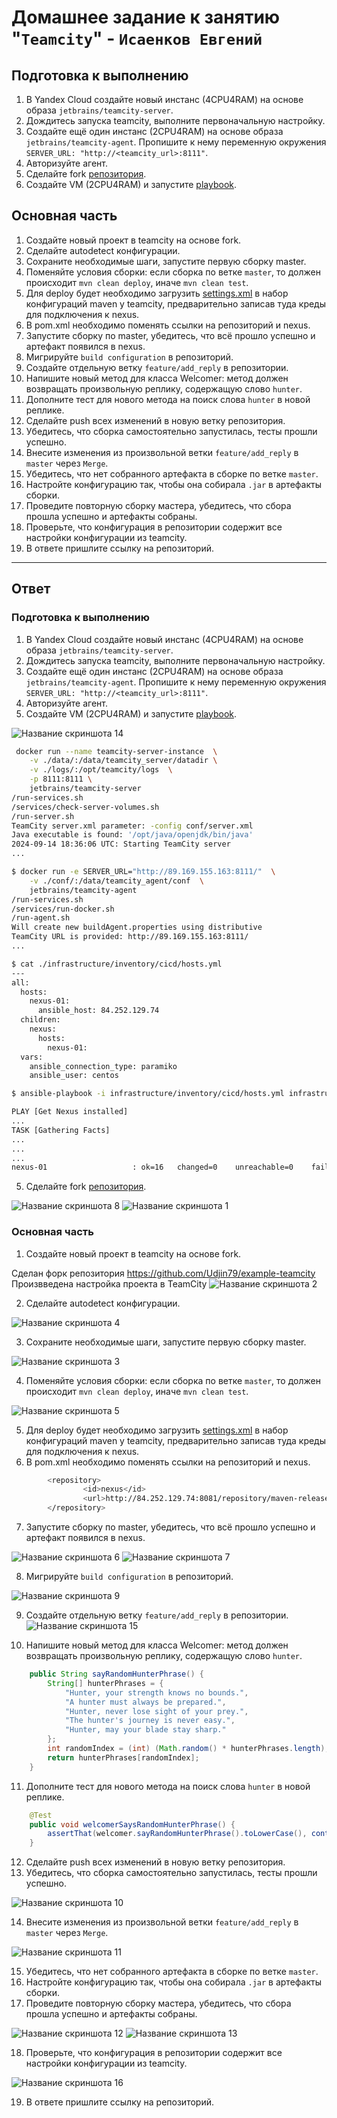 # Домашнее задание к занятию "`Teamcity`" - `Исаенков Евгений`

## Подготовка к выполнению

1. В Yandex Cloud создайте новый инстанс (4CPU4RAM) на основе образа `jetbrains/teamcity-server`.
2. Дождитесь запуска teamcity, выполните первоначальную настройку.
3. Создайте ещё один инстанс (2CPU4RAM) на основе образа `jetbrains/teamcity-agent`. Пропишите к нему переменную окружения `SERVER_URL: "http://<teamcity_url>:8111"`.
4. Авторизуйте агент.
5. Сделайте fork [репозитория](https://github.com/aragastmatb/example-teamcity).
6. Создайте VM (2CPU4RAM) и запустите [playbook](./infrastructure).

## Основная часть

1. Создайте новый проект в teamcity на основе fork.
2. Сделайте autodetect конфигурации.
3. Сохраните необходимые шаги, запустите первую сборку master.
4. Поменяйте условия сборки: если сборка по ветке `master`, то должен происходит `mvn clean deploy`, иначе `mvn clean test`.
5. Для deploy будет необходимо загрузить [settings.xml](./teamcity/settings.xml) в набор конфигураций maven у teamcity, предварительно записав туда креды для подключения к nexus.
6. В pom.xml необходимо поменять ссылки на репозиторий и nexus.
7. Запустите сборку по master, убедитесь, что всё прошло успешно и артефакт появился в nexus.
8. Мигрируйте `build configuration` в репозиторий.
9. Создайте отдельную ветку `feature/add_reply` в репозитории.
10. Напишите новый метод для класса Welcomer: метод должен возвращать произвольную реплику, содержащую слово `hunter`.
11. Дополните тест для нового метода на поиск слова `hunter` в новой реплике.
12. Сделайте push всех изменений в новую ветку репозитория.
13. Убедитесь, что сборка самостоятельно запустилась, тесты прошли успешно.
14. Внесите изменения из произвольной ветки `feature/add_reply` в `master` через `Merge`.
15. Убедитесь, что нет собранного артефакта в сборке по ветке `master`.
16. Настройте конфигурацию так, чтобы она собирала `.jar` в артефакты сборки.
17. Проведите повторную сборку мастера, убедитесь, что сбора прошла успешно и артефакты собраны.
18. Проверьте, что конфигурация в репозитории содержит все настройки конфигурации из teamcity.
19. В ответе пришлите ссылку на репозиторий.

---

## Ответ
### Подготовка к выполнению

1. В Yandex Cloud создайте новый инстанс (4CPU4RAM) на основе образа `jetbrains/teamcity-server`.
2. Дождитесь запуска teamcity, выполните первоначальную настройку.
3. Создайте ещё один инстанс (2CPU4RAM) на основе образа `jetbrains/teamcity-agent`. Пропишите к нему переменную окружения `SERVER_URL: "http://<teamcity_url>:8111"`.
4. Авторизуйте агент.
6. Создайте VM (2CPU4RAM) и запустите [playbook](./infrastructure).

![Название скриншота 14](https://github.com/Udjin79/netology_hw/blob/main/img/09shcicd5_14.png?raw=true)

```bash
 docker run --name teamcity-server-instance  \
    -v ./data/:/data/teamcity_server/datadir \
    -v ./logs/:/opt/teamcity/logs  \
    -p 8111:8111 \
    jetbrains/teamcity-server
/run-services.sh
/services/check-server-volumes.sh
/run-server.sh
TeamCity server.xml parameter: -config conf/server.xml
Java executable is found: '/opt/java/openjdk/bin/java'
2024-09-14 18:36:06 UTC: Starting TeamCity server
...
```

```bash
$ docker run -e SERVER_URL="http://89.169.155.163:8111/"  \
    -v ./conf/:/data/teamcity_agent/conf  \
    jetbrains/teamcity-agent
/run-services.sh
/services/run-docker.sh
/run-agent.sh
Will create new buildAgent.properties using distributive
TeamCity URL is provided: http://89.169.155.163:8111/
...
```

```bash
$ cat ./infrastructure/inventory/cicd/hosts.yml
---
all:
  hosts:
    nexus-01:
      ansible_host: 84.252.129.74
  children:
    nexus:
      hosts:
        nexus-01:
  vars:
    ansible_connection_type: paramiko
    ansible_user: centos
```

```bash
$ ansible-playbook -i infrastructure/inventory/cicd/hosts.yml infrastructure/site.yml

PLAY [Get Nexus installed] 
...
TASK [Gathering Facts] 
...
...
...
nexus-01                   : ok=16   changed=0    unreachable=0    failed=0    skipped=3    rescued=0    ignored=0
```

5. Сделайте fork [репозитория](https://github.com/aragastmatb/example-teamcity).

![Название скриншота 8](https://github.com/Udjin79/netology_hw/blob/main/img/09shcicd5_8.png?raw=true)
![Название скриншота 1](https://github.com/Udjin79/netology_hw/blob/main/img/09shcicd5_1.png?raw=true)

### Основная часть

1. Создайте новый проект в teamcity на основе fork.

Сделан форк репозитория https://github.com/Udjin79/example-teamcity
Произвведена настройка проекта в TeamCity
![Название скриншота 2](https://github.com/Udjin79/netology_hw/blob/main/img/09shcicd5_2.png?raw=true)

2. Сделайте autodetect конфигурации.

![Название скриншота 4](https://github.com/Udjin79/netology_hw/blob/main/img/09shcicd5_4.png?raw=true)

3. Сохраните необходимые шаги, запустите первую сборку master.

![Название скриншота 3](https://github.com/Udjin79/netology_hw/blob/main/img/09shcicd5_3.png?raw=true)

4. Поменяйте условия сборки: если сборка по ветке `master`, то должен происходит `mvn clean deploy`, иначе `mvn clean test`.

![Название скриншота 5](https://github.com/Udjin79/netology_hw/blob/main/img/09shcicd5_5.png?raw=true)

5. Для deploy будет необходимо загрузить [settings.xml](./teamcity/settings.xml) в набор конфигураций maven у teamcity, предварительно записав туда креды для подключения к nexus.
6. В pom.xml необходимо поменять ссылки на репозиторий и nexus.

```bash
		<repository>
				<id>nexus</id>
				<url>http://84.252.129.74:8081/repository/maven-releases</url>
		</repository>
```

7. Запустите сборку по master, убедитесь, что всё прошло успешно и артефакт появился в nexus.

![Название скриншота 6](https://github.com/Udjin79/netology_hw/blob/main/img/09shcicd5_6.png?raw=true)
![Название скриншота 7](https://github.com/Udjin79/netology_hw/blob/main/img/09shcicd5_7.png?raw=true)

8. Мигрируйте `build configuration` в репозиторий.

![Название скриншота 9](https://github.com/Udjin79/netology_hw/blob/main/img/09shcicd5_9.png?raw=true)

9. Создайте отдельную ветку `feature/add_reply` в репозитории.
![Название скриншота 15](https://github.com/Udjin79/netology_hw/blob/main/img/09shcicd5_15.png?raw=true)

10. Напишите новый метод для класса Welcomer: метод должен возвращать произвольную реплику, содержащую слово `hunter`.

```java
    public String sayRandomHunterPhrase() {
        String[] hunterPhrases = {
            "Hunter, your strength knows no bounds.",
            "A hunter must always be prepared.",
            "Hunter, never lose sight of your prey.",
            "The hunter's journey is never easy.",
            "Hunter, may your blade stay sharp."
        };
        int randomIndex = (int) (Math.random() * hunterPhrases.length);
        return hunterPhrases[randomIndex];
    }
```

11. Дополните тест для нового метода на поиск слова `hunter` в новой реплике.

```java
	@Test
	public void welcomerSaysRandomHunterPhrase() {
		assertThat(welcomer.sayRandomHunterPhrase().toLowerCase(), containsString("hunter"));
	}
```

12. Сделайте push всех изменений в новую ветку репозитория.
13. Убедитесь, что сборка самостоятельно запустилась, тесты прошли успешно.

![Название скриншота 10](https://github.com/Udjin79/netology_hw/blob/main/img/09shcicd5_10.png?raw=true)

14. Внесите изменения из произвольной ветки `feature/add_reply` в `master` через `Merge`.

![Название скриншота 11](https://github.com/Udjin79/netology_hw/blob/main/img/09shcicd5_11.png?raw=true)

15. Убедитесь, что нет собранного артефакта в сборке по ветке `master`.
16. Настройте конфигурацию так, чтобы она собирала `.jar` в артефакты сборки.
17. Проведите повторную сборку мастера, убедитесь, что сбора прошла успешно и артефакты собраны.

![Название скриншота 12](https://github.com/Udjin79/netology_hw/blob/main/img/09shcicd5_12.png?raw=true)
![Название скриншота 13](https://github.com/Udjin79/netology_hw/blob/main/img/09shcicd5_13.png?raw=true)

18. Проверьте, что конфигурация в репозитории содержит все настройки конфигурации из teamcity.

![Название скриншота 16](https://github.com/Udjin79/netology_hw/blob/main/img/09shcicd5_16.png?raw=true)

19. В ответе пришлите ссылку на репозиторий.









